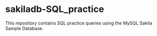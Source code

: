 # sakiladb-SQL_practice
This repository contains SQL practice queries using the MySQL Sakila Sample Database.
